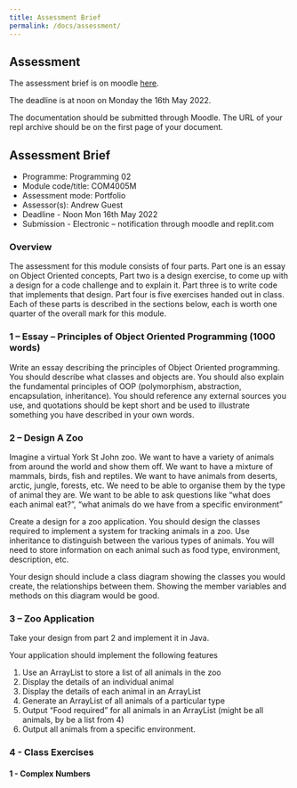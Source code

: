 ```yaml
---
title: Assessment Brief
permalink: /docs/assessment/
---
```


## Assessment

The assessment brief is on moodle [here]([../../COM4005M-AssessmentBrief-2020-21.doc](https://moodle.yorksj.ac.uk/mod/resource/view.php?id=1157563)).

The deadline is at noon on Monday the 16th May 2022.

The documentation should be submitted through Moodle. The URL of your repl archive should be on the first page of your document.

## Assessment Brief

* Programme: Programming 02	
* Module code/title: COM4005M
* Assessment mode: Portfolio
* Assessor(s): Andrew Guest
* Deadline - Noon Mon 16th May 2022
* Submission - Electronic – notification through moodle and replit.com

### Overview

The assessment for this module consists of four parts. Part one is an essay on Object Oriented concepts, Part two is a design exercise, to come up with a design for a code challenge and to explain it. Part three is to write code that implements that design. Part four is five exercises handed out in class. Each of these parts is described in the sections below, each is worth one quarter of the overall mark for this module. 

### 1 – Essay – Principles of Object Oriented Programming (1000 words) 

Write an essay describing the principles of Object Oriented programming. You should describe what classes and objects are. You should also explain the fundamental principles of OOP (polymorphism, abstraction, encapsulation, inheritance). 
You should reference any external sources you use, and quotations should be kept short and be used to illustrate something you have described in your own words.

### 2 – Design A Zoo

Imagine a virtual York St John zoo. We want to have a variety of animals from around the world and show them off. We want to have a mixture of mammals, birds, fish and reptiles. We want to have animals from deserts, arctic, jungle, forests, etc. We need to be able to organise them by the type of animal they are. We want to be able to ask questions like “what does each animal eat?”, “what animals do we have from a specific environment”

Create a design for a zoo application. You should design the classes required to implement a system for tracking animals in a zoo. Use inheritance to distinguish between the various types of animals. You will need to store information on each animal such as food type, environment, description, etc.

Your design should include a class diagram showing the classes you would create, the relationships between them. Showing the member variables and methods on this diagram would be good.

### 3 – Zoo Application

Take your design from part 2 and implement it in Java. 

Your application should implement the following features
1.	Use an ArrayList to store a list of all animals in the zoo
2.	Display the details of an individual animal
3.	Display the details of each animal in an ArrayList
4.	Generate an ArrayList of all animals of a particular type
5.	Output “Food required” for all animals in an ArrayList (might be all animals, by be a list from 4)
6.	Output all animals from a specific environment.

### 4 - Class Exercises

#### 1 - Complex Numbers
